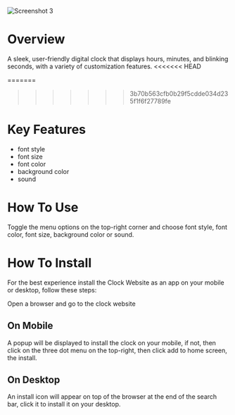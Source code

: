 ![Screenshot 3](https://github.com/user-attachments/assets/821b02fe-9c61-4bf8-be68-c03290e5a734)

# Overview

A sleek, user-friendly digital clock that displays hours, minutes, and blinking seconds, with a variety of customization features.
<<<<<<< HEAD

=======
>>>>>>> 3b70b563cfb0b29f5cdde034d235f1f6f27789fe

# Key Features

+ font style
+ font size
+ font color
+ background color
+ sound

# How To Use

Toggle the menu options on the top-right corner and choose font style, font color, font size, background color or sound.

# How To Install

For the best experience install the Clock Website as an app on your mobile or desktop, follow these steps:

Open a browser and go to the clock website

## On Mobile
A popup will be displayed to install the clock on your mobile,
if not, then click on the three dot menu on the top-right, then click add to home screen, the install.

## On Desktop
An install icon will appear on top of the browser at the end of the search bar, click it to install it on your desktop.

